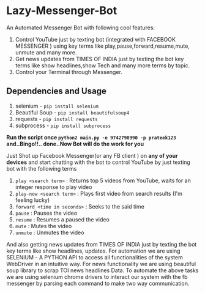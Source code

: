 # Lazy-Messenger-Bot
An Automated Messenger Bot with following cool features:
1. Control YouTube just by texting bot (integrated with  FACEBOOK MESSENGER ) using key terms like play,pause,forward,resume,mute, unmute and many more.
2. Get news updates  from TIMES OF INDIA  just by texting the bot key terms like show headlines,show Tech and many more terms      by topic.
3. Control your Terminal through Messenger.

## Dependencies and Usage

1. selenium - `pip install selenium`
2. Beautiful Soup - `pip install beautifulsoup4`
3. requests - `pip install requests`
4. subprocess - `pip install subprocess`

**Run the script once `python2 main.py -e 9742798990 -p prateek123` and..Bingo!!.. done..Now Bot will do the work for you**

Just Shot up Facebook Messenger(or any FB client ) on **any of your devices** and start chatting with the bot to control YouTube by just texting bot with the following terms
1. `play <search term>` : Returns top 5 videos from YouTube, waits for an integer response to play video
2. `play-now <search term>` : Plays first video from search results (I'm feeling lucky)
3. `forward <time in seconds>` : Seeks to the said time
4. `pause` : Pauses the video
5. `resume` : Resumes a paused the video
6. `mute` : Mutes the video
7. `unmute` : Unmutes the video

And also getting news updates  from TIMES OF INDIA  just by texting the bot key terms like show headlines, <topic> updates.
For automation we are using SELENIUM - A  PYTHON API to access all functionalities of the system WebDriver in an intuitive way.
For news functionality we are using  beautiful soup library to scrap TOI news headlines Data. To automate the above tasks we are using selenium chrome drivers to interact our system with the fb messenger by parsing each command to make two way communication.
